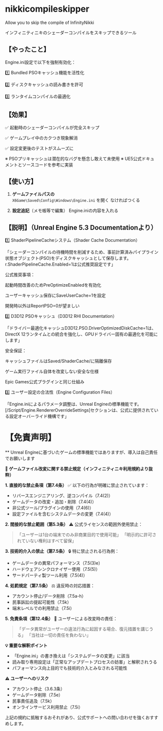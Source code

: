 # nikkicompileskipper

Allow you to skip the compile of InfinityNikki

インフィニティニキのシェーダーコンパイルをスキップできるツール

## 【やったこと】
Engine.ini設定で以下を強制有効化：

1️⃣ Bundled PSOキャッシュ機能を活性化

2️⃣ ディスクキャッシュの読み書きを許可

3️⃣ ランタイムコンパイルの最適化

## 【効果】

✅ 起動時のシェーダーコンパイルが完全スキップ

✅ ゲームプレイ中のカクつき現象解消

✅ 設定変更後のテストがスムーズに

※ PSOプリキャッシュは潜在的なバグを懸念し敢えて未使用
※ UE5公式ドキュメントとソースコードを参考に実装

## 【使い方】

1. **ゲームファイルパスの**  
   `X6Game\Saved\Config\Windows\Engine.ini` を開く
   なければつくる

2. **設定追記**（メモ帳等で編集）
   Engine.iniの内容を入れる

## 【説明】（Unreal Engine 5.3 Documentationより）

1️⃣ ShaderPipelineCacheシステム（Shader Cache Documentation）

「シェーダーコンパイルの待機時間を削減するため、事前計算済みパイプライン状態オブジェクト(PSO)をディスクキャッシュとして保存します。r.ShaderPipelineCache.Enabled=1は公式推奨設定です」

公式推奨事項：

起動時間改善のためPreOptimizeEnabledを有効化

ユーザーキャッシュ保存にSaveUserCache=1を設定

開発時以外はReportPSO=0が望ましい

2️⃣ D3D12 PSOキャッシュ（D3D12 RHI Documentation）

「ドライバー最適化キャッシュD3D12.PSO.DriverOptimizedDiskCache=1は、DirectX 12ランタイムとの統合を強化し、GPUドライバー固有の最適化を可能にします」

安全保証：

キャッシュファイルはSaved/ShaderCache/に隔離保存

ゲーム実行ファイル自体を改変しない安全な仕様

Epic Games公式プラグインと同じ仕組み

3️⃣ ユーザー設定の合法性（Engine Configuration Files）

「Engine.iniによるパラメータ調整は、Unreal Engineの標準機能です。[/Script/Engine.RendererOverrideSettings]セクションは、公式に提供されている設定オーバーライド機構です」

# 【免責声明】

** Unreal Engineに基づいたゲームの標準機能ではありますが、導入は自己責任でお願いします

**📌 ゲームファイル改変に関する禁止規定（インフィニティニキ利用規約より抜粋）**

**1. 直接的な禁止条項（第7.4条）**
✅ 以下の行為が明確に禁止されています：
- リバースエンジニアリング、逆コンパイル（7.4(2)）
- ゲームデータの改変・追加・削除（7.4(4)）
- 非公式ツール/プラグインの使用（7.4(6)）
- 設定ファイルを含むシステムデータの変更（7.4(4)）

**2. 間接的な禁止範囲（第5.3条）**
⚠️ 公式ライセンスの範囲外使用禁止：
> 「ユーザーは1台の端末でのみ非商業目的で使用可能」
> 「明示的に許可されていない権利はすべて留保」

**3. 技術的介入の禁止（第7.5条）**
🔒 特に禁止される行為例：
- ゲームデータの異常パフォーマンス（7.5(3)e）
- ハードウェアシンクロナイザー使用（7.5(5)）
- サードパーティ製ツール利用（7.5(4)）

**4. 処罰規定（第7.5条）**
⚖️ 違反時の対応措置：
- アカウント停止/データ削除（7.5a-h）
- 民事訴訟の提起可能性（7.5k）
- 端末レベルでの利用禁止（7.5i）

**5. 免責条項（第12.4条）**
🚫 ユーザーによる改変時の責任：
> 「データ異常がユーザーの違法行為に起因する場合、復元措置を講じうる」
> 「当社は一切の責任を負わない」

**💡 重要な解釈ポイント**
- 「Engine.ini」の書き換えは「システムデータの変更」に該当
- 読み取り専用設定は「正常なアップデートプロセスの妨害」と解釈されうる
- パフォーマンス向上目的でも技術的介入とみなされる可能性

**⚠️ ユーザーへのリスク**
- アカウント停止（3.6.3条）
- ゲームデータ削除（7.5e）
- 民事責任追及（7.5k）
- オンラインサービス利用禁止（7.5i）

上記の規約に抵触するおそれがあり、公式サポートへの問い合わせを強くおすすめします。
